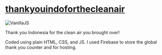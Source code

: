 # [thankyouindoforthecleanair](https://thankyouindoforthecleanair.web.app/)
![VanillaJS](http://vanilla-js.com/assets/button.png) 

Thank you Indonesia for the clean air you brought over!

Coded using plain HTML, CSS, and JS. I used Firebase to store the global thank you counter and for hosting.